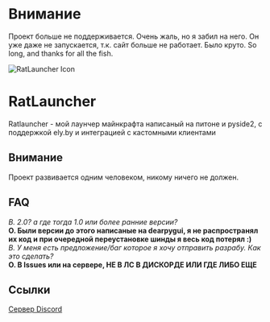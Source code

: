 # Внимание
Проект больше не поддерживается. Очень жаль, но я забил на него. Он уже даже не запускается, т.к. сайт больше не работает.
Было круто.
So long, and thanks for all the fish.

<img align=center alt="RatLauncher Icon" src="dependences/icon.ico">

# RatLauncher
Ratlauncher - мой лаунчер майнкрафта написаный на питоне и pyside2, с поддержкой ely.by и интеграцией с кастомными клиентами
## Внимание
Проект развивается одним человеком, никому ничего не должен.
## FAQ
*В. 2.0? а где тогда 1.0 или более ранние версии?*<br>
**О. Были версии до этого написаные на dearpygui, я не распространял их код и при очередной переустановке шинды я весь код потерял :)**<br>
*В. У меня есть предложение/баг которое я хочу отправить разрабу. Как это сделать?*<br>
**О. В Issues или на сервере, НЕ В ЛС В ДИСКОРДЕ ИЛИ ГДЕ ЛИБО ЕЩЕ**<br>

## Ссылки
[Сервер Discord](https://discord.gg/zFAVZDCh3F)
